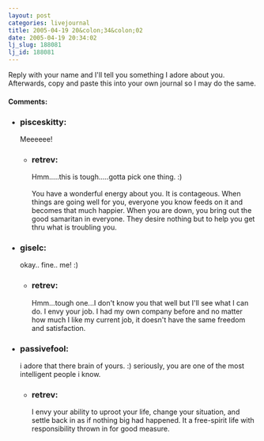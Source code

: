 ```yaml
---
layout: post
categories: livejournal
title: 2005-04-19 20&colon;34&colon;02
date: 2005-04-19 20:34:02
lj_slug: 188081
lj_id: 188081
---
```

Reply with your name and I'll tell you something I adore about you.  
Afterwards, copy and paste this into your own journal so I may do the same.


<div id="comments"><h4>Comments:</h4><div class="lj-comments"><ul>
<li><h3>pisceskitty: </h3>
<a id="comment-403"></a>
<p>Meeeeee!</p>
<ul>
<li><h3>retrev: </h3>
<a id="comment-404"></a>
<p>Hmm.....this is tough.....gotta pick one thing. :)<br>
<br>
You have a wonderful energy about you. It is contageous. When things are going well for you, everyone you know feeds on it and becomes that much happier. When you are down, you bring out the good samaritan in everyone. They desire nothing but to help you get thru what is troubling you.</p>
</li>
</ul>
</li>
<li><h3>giselc: </h3>
<a id="comment-405"></a>
<p>okay.. fine.. me! :)</p>
<ul>
<li><h3>retrev: </h3>
<a id="comment-408"></a>
<p>Hmm...tough one...I don't know you that well but I'll see what I can do. I envy your job. I had my own company before and no matter how much I like my current job, it doesn't have the same freedom and satisfaction.</p>
</li>
</ul>
</li>
<li><h3>passivefool: </h3>
<a id="comment-406"></a>
<p>i adore that there brain of yours.  :)  seriously, you are one of the most intelligent people i know.</p>
<ul>
<li><h3>retrev: </h3>
<a id="comment-407"></a>
<p>I envy your ability to uproot your life, change your situation, and settle back in as if nothing big had happened. It a free-spirit life with responsibility thrown in for good measure.</p>
</li>
</ul>
</li>
</ul></div></div>
